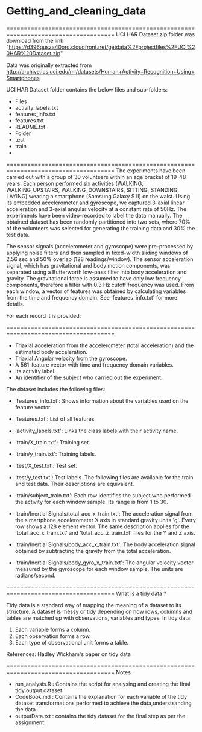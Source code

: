 # Getting_and_cleaning_data
=====================================================================================
UCI HAR Dataset zip folder was download from the link
"https://d396qusza40orc.cloudfront.net/getdata%2Fprojectfiles%2FUCI%20HAR%20Dataset.zip"

Data was originally extracted from 
http://archive.ics.uci.edu/ml/datasets/Human+Activity+Recognition+Using+Smartphones


UCI HAR Dataset  folder contains the below files and sub-folders:

- Files
- activity_labels.txt
- features_info.txt
- features.txt
- README.txt
- Folder
- test 
- train
- 
=====================================================================================
The experiments have been carried out with a group of 30 volunteers within an age bracket
of 19-48 years. Each person performed six activities (WALKING, WALKING_UPSTAIRS, 
WALKING_DOWNSTAIRS, SITTING, STANDING, LAYING) wearing a smartphone (Samsung Galaxy S II)
on the waist. Using its embedded accelerometer and gyroscope, we captured 3-axial linear
acceleration and 3-axial angular velocity at a constant rate of 50Hz. The experiments 
have been video-recorded to label the data manually. The obtained dataset has been 
randomly partitioned into two sets, where 70% of the volunteers was selected for 
generating the training data and 30% the test data. 

The sensor signals (accelerometer and gyroscope) were pre-processed by applying noise 
filters and then sampled in fixed-width sliding windows of 2.56 sec and 50% overlap 
(128 readings/window). The sensor acceleration signal, which has gravitational and body 
motion components, was separated using a Butterworth low-pass filter into body 
acceleration and gravity. The gravitational force is assumed to have only low frequency 
components, therefore a filter with 0.3 Hz cutoff frequency was used. From each window, a 
vector of features was obtained by calculating variables from the time and frequency 
domain. See 'features_info.txt' for more details. 

For each record it is provided:

=====================================================================================
- Triaxial acceleration from the accelerometer (total acceleration) and the estimated body 
  acceleration.
- Triaxial Angular velocity from the gyroscope. 
- A 561-feature vector with time and frequency domain variables. 
- Its activity label. 
- An identifier of the subject who carried out the experiment.

The dataset includes the following files:
 
- 'features_info.txt': Shows information about the variables used on the feature vector.

- 'features.txt': List of all features.

- 'activity_labels.txt': Links the class labels with their activity name.

- 'train/X_train.txt': Training set.

- 'train/y_train.txt': Training labels.

- 'test/X_test.txt': Test set.

- 'test/y_test.txt': Test labels.
The following files are available for the train and test data. Their descriptions are 
equivalent. 

- 'train/subject_train.txt': Each row identifies the subject who performed the activity 
for each window sample. Its range is from 1 to 30. 

- 'train/Inertial Signals/total_acc_x_train.txt': The acceleration signal from the s
martphone accelerometer X axis in standard gravity units 'g'. Every row shows a 128 
element vector. The same description applies for the 'total_acc_x_train.txt' and 
'total_acc_z_train.txt' files for the Y and Z axis. 

- 'train/Inertial Signals/body_acc_x_train.txt': The body acceleration signal obtained 
by subtracting the gravity from the total acceleration. 

- 'train/Inertial Signals/body_gyro_x_train.txt': The angular velocity vector measured 
by the gyroscope for each window sample. The units are radians/second. 

=====================================================================================
What is a tidy data ?

Tidy data is a standard way of mapping the meaning of a dataset to its structure. 
A dataset is messy or tidy depending on how rows, columns and tables are matched up 
with observations, variables and types. In tidy data:

1. Each variable forms a column.
2. Each observation forms a row.
3. Each type of observational unit forms a table.

References: Hadley Wickham's paper on tidy data

=====================================================================================
Notes

- run_analysis.R : Contains the script for analysing and creating the final tidy output dataset
- CodeBook.md    : Contains the explanation for each variable of the tidy dataset transformations performed to achieve the data,understsanding the data.
- outputData.txt : contains the tidy dataset for the final step as per the assignment.				

